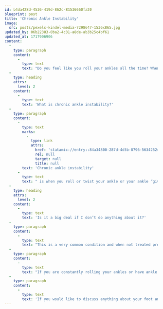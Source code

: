 ```yaml
---
id: b4da428d-4536-419d-862c-81536660fa20
blueprint: post
title: 'Chronic Ankle Instability'
image:
  src: posts/pexels-kindel-media-7298647-1536x865.jpg
updated_by: 06b22383-0ba2-4c31-a8de-ab3b25c4bf61
updated_at: 1717906906
content:
  -
    type: paragraph
    content:
      -
        type: text
        text: "Do you feel like you roll your ankles all the time? When you’re playing sports or being active, do you feel like your ankles twists or give out on you? You could have chronic ankle instability.\_"
  -
    type: heading
    attrs:
      level: 2
    content:
      -
        type: text
        text: 'What is chronic ankle instability?'
  -
    type: paragraph
    content:
      -
        type: text
        marks:
          -
            type: link
            attrs:
              href: 'statamic://entry::84a34800-287d-4d5b-8796-563425248cbd'
              rel: null
              target: null
              title: null
        text: 'Chronic ankle instability'
      -
        type: text
        text: " is when you roll or twist your ankle or your ankle “gives out” frequently. Chronic ankle instability can cause repetitive ankle sprains over your lifetime. An ankle sprain is when you tear or stretch one of your ankle ligaments. We have twelve ankle ligaments that help provide stability to the ankle joint. When you roll your ankle, you have the potential of injuring one of these ligaments. Ankle sprains are a very common injury in sports and account for 40% of all athletic injuries, especially in basketball, soccer, cross country running, dance, and ballet. This type of injury often happens during activity, when landing from a jump, running, or stepping off of a curb incorrectly. However, this can also occur when simply standing and your ankle just “gives out.” Chronic ankle instability can also affect your ability to balance.\_"
  -
    type: heading
    attrs:
      level: 2
    content:
      -
        type: text
        text: 'Is it a big deal if I don’t do anything about it?'
  -
    type: paragraph
    content:
      -
        type: text
        text: "This is a very common condition and when not treated properly can lead to bigger problems, such as more frequent ankle sprains, osteochondral defects, arthritis, more strain on your ankle tendons and ankle instability. It is very important to get these types of injuries treated early.\_"
  -
    type: paragraph
    content:
      -
        type: text
        text: "If you are constantly rolling your ankles or have ankle pain, come see me today!\_As your Podiatrist, my number one priority is your foot and ankle health. I’ll do my very best to diagnose and treat you the same day!"
  -
    type: paragraph
    content:
      -
        type: text
        text: 'If you would like to discuss anything about your foot and ankle problems, come see me at {{ business:name }}!'
---
```

